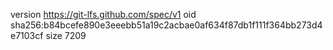 version https://git-lfs.github.com/spec/v1
oid sha256:b84bcefe890e3eeebb51a19c2acbae0af634f87db1f111f364bb273d4e7103cf
size 7209
